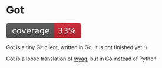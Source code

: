 # Got
![coverage](https://raw.githubusercontent.com/jessegeens/got/badges/.badges/main/coverage.svg)

Got is a tiny Git client, written in Go. It is not finished yet :)

Got is a loose translation of [wyag](https://wyag.thb.lt); but in Go instead of Python